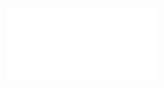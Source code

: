 <iframe src="//player.bilibili.com/player.html?aid=21619964&bvid=BV1CW411T7jW&cid=35623634&page=1" scrolling="no" border="0" frameborder="no" framespacing="0" allowfullscreen="true"> </iframe>
